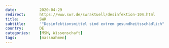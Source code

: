 ```yaml
---
date:          2020-04-29
redirect:      https://www.swr.de/swraktuell/desinfektion-104.html
title:         SWR
subtitle:      '"Desinfektionsmittel sind extrem gesundheitsschädlich"'
country:       DE
categories:    [MSM, Wissenschaft]
tags:          [massnahmen]
---
```


